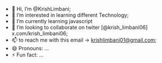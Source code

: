 - 👋 Hi, I’m @KrishLimbani;
- 👀 I’m interested in learning different Technology;
- 🌱 I’m currently learning javascript
- 💞️ I’m looking to collaborate on twiter [@krish_limbani06] x.com/krish_limbani06;
- 📫 to reach me with this email -> krishlimbani01@gmail.com;
- 😄 Pronouns: ...
- ⚡ Fun fact: ...

<!---
KrishLimbani/KrishLimbani is a ✨ special ✨ repository because its `README.md` (this file) appears on your GitHub profile.
You can click the Preview link to take a look at your changes.
--->
